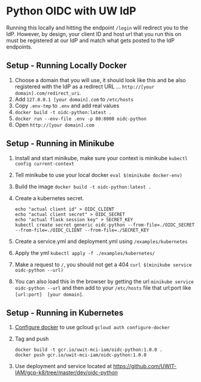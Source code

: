 # Python OIDC with UW IdP

Running this locally and hitting the endpoint `/login` will redirect you to the IdP.  However, by design, your client ID and host url that you run this on must be registered at our IdP and match what gets posted to the IdP endpoints.

## Setup - Running Locally Docker

1. Choose a domain that you will use, it should look like this and be also registered with the IdP as a redirect URL ... `http://[your domain].com/redirect_uri`.
1. Add `127.0.0.1 [your domain].com` to `/etc/hosts`
1. Copy `.env-tmp` to `.env` and add real values
1. `docker build -t oidc-python:latest .`
1. `docker run --env-file .env -p 80:8000 oidc-python`
1. Open `http://[your domain].com`

## Setup - Running in Minikube

1. Install and start minikube, make sure your context is minikube `kubectl config current-context`
1. Tell minikube to use your local docker `eval $(minikube docker-env)`
1. Build the image `docker build -t oidc-python:latest .`
1. Create a kubernetes secret.

       echo "actual client id" > OIDC_CLIENT
       echo "actual client secret" > OIDC_SECRET
       echo "actual flask session key" > SECRET_KEY
       kubectl create secret generic oidc-python --from-file=./OIDC_SECRET --from-file=./OIDC_CLIENT --from-file=./SECRET_KEY

1. Create a service.yml and deployment.yml using `/examples/kubernetes`
1. Apply the yml `kubectl apply -f ./examples/kubernetes/`
1. Make a request to `/`, you should not get a 404 `curl $(minikube service oidc-python --url)`
1. You can also load this in the browser by getting the url `minikube service oidc-python --url` and then add to your `/etc/hosts` file that url:port like `[url:port]  [your domain]`.

## Setup - Running in Kubernetes

1. [Configure docker](https://cloud.google.com/container-registry/docs/pushing-and-pulling) to use gcloud `gcloud auth configure-docker`
1. Tag and push

       docker build -t gcr.io/uwit-mci-iam/oidc-python:1.0.0 .
       docker push gcr.io/uwit-mci-iam/oidc-python:1.0.0

1. Use deployment and service located at https://github.com/UWIT-IAM/gcp-k8/tree/master/dev/oidc-python